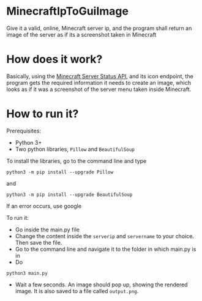 # MinecraftIpToGuiImage
Give it a valid, online, Minecraft server ip, and the program shall return an image of the server as if its a screenshot taken in Minecraft

# How does it work?
Basically, using the [Minecraft Server Status API](https://api.mcsrvstat.us), and its icon endpoint, the program gets the required information it needs to create an image, which looks as if it was a screenshot of the server menu taken inside Minecraft.

# How to run it?
Prerequisites:
- Python 3+
- Two python libraries, `Pillow` and `BeautifulSoup`

To install the libraries, go to the command line and type

```shell
python3 -m pip install --upgrade Pillow
```

and

```shell
python3 -m pip install --upgrade BeautifulSoup
```

If an error occurs, use google


To run it:
- Go inside the main.py file
- Change the content inside the `serverip` and `servername` to your choice. Then save the file.
- Go to the command line and navigate it to the folder in which main.py is in
- Do 
```shell
python3 main.py
```
- Wait a few seconds. An image should pop up, showing the rendered image. It is also saved to a file called `output.png`.
